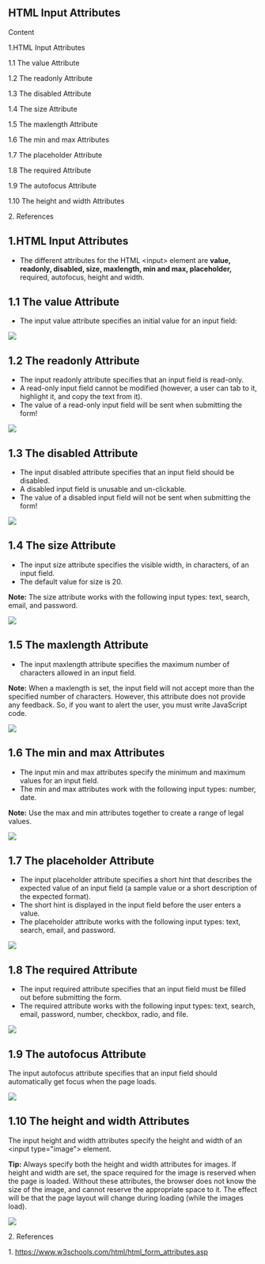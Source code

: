 ## HTML Input Attributes

Content

1.HTML Input Attributes

1.1 The value Attribute

1.2 The readonly Attribute

1.3 The disabled Attribute

1.4 The size Attribute

1.5 The maxlength Attribute

1.6 The min and max Attributes

1.7 The placeholder Attribute

1.8 The required Attribute

1.9 The autofocus Attribute

1.10 The height and width Attributes

2\. References

## 1.HTML Input Attributes

-   The different attributes for the HTML \<input\> element are **value,** **readonly, disabled, size, maxlength, min and max, placeholder,** required, autofocus, height and width.

## 1.1 The value Attribute

-   The input value attribute specifies an initial value for an input field:

![](media/7c611f00006c61c52cd3d8615ad460c6.png)

## 1.2 The readonly Attribute

-   The input readonly attribute specifies that an input field is read-only.
-   A read-only input field cannot be modified (however, a user can tab to it, highlight it, and copy the text from it).
-   The value of a read-only input field will be sent when submitting the form!

![](media/e6cce1e5bc67cc584b9b2920a13b934d.png)

## 1.3 The disabled Attribute

-   The input disabled attribute specifies that an input field should be disabled.
-   A disabled input field is unusable and un-clickable.
-   The value of a disabled input field will not be sent when submitting the form!

![](media/12af531df07134449049876bffb4e0bf.png)

## 1.4 The size Attribute

-   The input size attribute specifies the visible width, in characters, of an input field.
-   The default value for size is 20.

**Note:** The size attribute works with the following input types: text, search, email, and password.

![](media/eecd3ba221cba9ecf886c3e32c04bf61.png)

## 1.5 The maxlength Attribute

-   The input maxlength attribute specifies the maximum number of characters allowed in an input field.

**Note:** When a maxlength is set, the input field will not accept more than the specified number of characters. However, this attribute does not provide any feedback. So, if you want to alert the user, you must write JavaScript code.

![](media/96b33ad00ba8de78beb3652021aa4d92.png)

## 1.6 The min and max Attributes

-   The input min and max attributes specify the minimum and maximum values for an input field.
-   The min and max attributes work with the following input types: number, date.

**Note:** Use the max and min attributes together to create a range of legal values.

![](media/4dbf9793b59bf2ca56c54e85683cc4ac.png)

## 1.7 The placeholder Attribute

-   The input placeholder attribute specifies a short hint that describes the expected value of an input field (a sample value or a short description of the expected format).
-   The short hint is displayed in the input field before the user enters a value.
-   The placeholder attribute works with the following input types: text, search, email, and password.

![](media/3dd322a2d4e920e82ad37ed0d01f31be.png)

## 1.8 The required Attribute

-   The input required attribute specifies that an input field must be filled out before submitting the form.
-   The required attribute works with the following input types: text, search, email, password, number, checkbox, radio, and file.

![](media/ef19dab472e32ad6127338c73f6d1915.png)

## 1.9 The autofocus Attribute

The input autofocus attribute specifies that an input field should automatically get focus when the page loads.

![](media/ff24e475c713d984457f72a458ba2028.png)

## 1.10 The height and width Attributes

The input height and width attributes specify the height and width of an \<input type="image"\> element.

**Tip:** Always specify both the height and width attributes for images. If height and width are set, the space required for the image is reserved when the page is loaded. Without these attributes, the browser does not know the size of the image, and cannot reserve the appropriate space to it. The effect will be that the page layout will change during loading (while the images load).

![](media/e58083b95facd6b0fe95176ae8fc3fa0.png)

2\. References

1\. https://www.w3schools.com/html/html_form_attributes.asp
